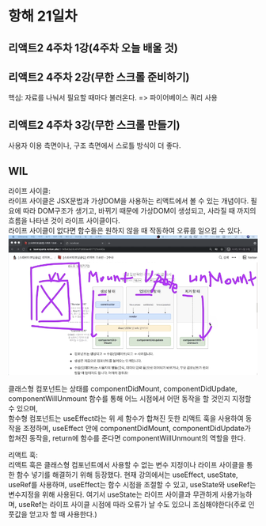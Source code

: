 # 항해 21일차

## 리액트2 4주차 1강(4주차 오늘 배울 것)

## 리액트2 4주차 2강(무한 스크롤 준비하기)
핵심: 자료를 나눠서 필요할 때마다 불러온다. => 파이어베이스 쿼리 사용

## 리액트2 4주차 3강(무한 스크롤 만들기)
사용자 이용 측면이나, 구조 측면에서 스로틀 방식이 더 좋다.

## WIL
라이프 사이클:  
라이프 사이클은 JSX문법과 가상DOM을 사용하는 리액트에서 볼 수 있는 개념이다. 필요에 따라 DOM구조가 생기고, 바뀌기 때문에 가상DOM이 생성되고, 사라질 때 까지의 흐름을 나타낸 것이 라이프 사이클이다.  
라이프 사이클이 없다면 함수들은 원하지 않을 때 작동하여 오류를 일으킬 수 있다.
![life_cycle](/images/react_week2/1.PNG)  

클래스형 컴포넌트는 상태를 componentDidMount, componentDidUpdate, componentWillUnmount 함수를 통해 어느 시점에서 어떤 동작을 할 것인지 지정할 수 있으며,  
함수형 컴포넌트는 useEffect라는 위 세 함수가 합쳐진 듯한 리액트 훅을 사용하여 동작을 조정하며, useEffect 안에 componentDidMount, componentDidUpdate가 합쳐진 동작을, return에 함수를 준다면 componentWillUnmount의 역할을 한다.  

리액트 훅:  
리액트 훅은 클래스형 컴포넌트에서 사용할 수 없는 변수 지정이나 라이프 사이클을 통한 함수 넣기를 해결하기 위해 등장했다. 현재 강의에서는 useEffect, useState, useRef를 사용하며, useEffect는 함수 시점을 조절할 수 있고, useState와 useRef는 변수지정을 위해 사용된다. 여기서 useState는 라이프 사이클과 무관하게 사용가능하며, useRef는 라이프 사이클 시점에 따라 오류가 날 수도 있으니 조심해야한다(주로 인풋값을 얻고자 할 때 사용한다.)


